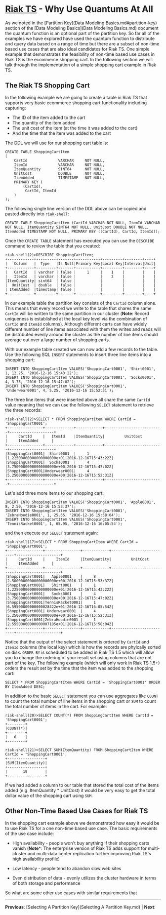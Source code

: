 # [Riak TS](README.md) - Why Use Quantums At All

As we noted in the [Partition Key](Data Modeling Basics.md#partition-key) section of the [Data Modeling Basics](Data Modeling Basics.md) document the quantum function is an optional part of the partition key. So far all of the examples we have explored have used the quantum function to distribute and query data based on a range of time but there are a subset of non-time based use cases that are also ideal candidates for Riak TS. One simple example that demonstrates the feasibility of non-time based use cases in Riak TS is the ecommerce shopping cart. In the following section we will talk through the implementation of a simple shopping cart example in Riak TS.


## The Riak TS Shopping Cart

In the following example we are going to create a table in Riak TS that supports very basic ecommerce shopping cart functionality including capturing:

* The ID of the item added to the cart
* The quantity of the item added
* The unit cost of the item (at the time it was added to the cart)
* And the time that the item was added to the cart

The DDL we will use for our shopping cart table is:

```
CREATE TABLE ShoppingCartItem 
(
	CartId				VARCHAR		NOT NULL,
	ItemId				VARCHAR		NOT NULL,
	ItemQuantity		SINT64		NOT NULL,
	UnitCost			DOUBLE		NOT NULL,
	ItemAdded			TIMESTAMP	NOT NULL,
	PRIMARY KEY (
		(CartId),
		 CartId, ItemId
	)		
);
```

The following single line version of the DDL above can be copied and pasted directly into ``` riak-shell ```:

```
CREATE TABLE ShoppingCartItem (CartId VARCHAR NOT NULL, ItemId VARCHAR NOT NULL, ItemQuantity SINT64 NOT NULL, UnitCost DOUBLE NOT NULL, ItemAdded TIMESTAMP NOT NULL, PRIMARY KEY ((CartId), CartId, ItemId));
```

Once the ``` CREATE TABLE ``` statement has executed you can use the ``` DESCRIBE ``` command to review the table that you created:

```
riak-shell(2)>DESCRIBE ShoppingCartItem;
+------------+---------+-------+-----------+---------+--------+----+
|   Column   |  Type   |Is Null|Primary Key|Local Key|Interval|Unit|
+------------+---------+-------+-----------+---------+--------+----+
|   CartId   | varchar | false |     1     |    1    |        |    |
|   ItemId   | varchar | false |           |    2    |        |    |
|ItemQuantity| sint64  | false |           |         |        |    |
|  UnitCost  | double  | false |           |         |        |    |
| ItemAdded  |timestamp| false |           |         |        |    |
+------------+---------+-------+-----------+---------+--------+----+
```

In our example table the partition key consists of the ``` CartId ``` column alone. This means that every record we write to the table that shares the same ``` CartId ``` will be written to the same partition in our cluster (**Note**: Record uniqueness is established at the local key level via the combination of ``` CartId ``` and ``` ItemId ``` columns). Although different carts can have widely different number of line items associated with them the writes and reads will be distributed evenly around the cluster as the number of line items should average out over a large number of shopping carts.

With our example table created we can now add a few records to the table. Use the following SQL ``` INSERT ``` statements to insert three line items into a shopping cart:

```
INSERT INTO ShoppingCartItem VALUES('ShoppingCart0001', 'Shirt0001', 1, 12.25, '2016-12-16 15:43:22');
INSERT INTO ShoppingCartItem VALUES('ShoppingCart0001', 'Socks0001', 4, 3.75, '2016-12-16 15:47:02');
INSERT INTO ShoppingCartItem VALUES('ShoppingCart0001', 'Underwear0001', 4, 5.25, '2016-12-16 15:52:31');
```

The three line items that were inserted above all share the same ``` CartId ``` value meaning that we can use the following ``` SELECT ``` statement to retrieve the three records:

```
riak-shell(2)>SELECT * FROM ShoppingCartItem WHERE CartId = 'ShoppingCart0001';
+----------------+-------------+------------+--------------------------+--------------------+
|     CartId     |   ItemId    |ItemQuantity|         UnitCost         |     ItemAdded      |
+----------------+-------------+------------+--------------------------+--------------------+
|ShoppingCart0001|  Shirt0001  |     1      |1.22500000000000000000e+01|2016-12-16T15:43:22Z|
|ShoppingCart0001|  Socks0001  |     4      |3.75000000000000000000e+00|2016-12-16T15:47:02Z|
|ShoppingCart0001|Underwear0001|     4      |5.25000000000000000000e+00|2016-12-16T15:52:31Z|
+----------------+-------------+------------+--------------------------+--------------------+
```

Let's add three more items to our shopping cart:

```
INSERT INTO ShoppingCartItem VALUES('ShoppingCart0001', 'Apple0001', 8, 2.50, '2016-12-16 15:53:37');
INSERT INTO ShoppingCartItem VALUES('ShoppingCart0001', 'ZebraHoodie0001', 1, 25.55, '2016-12-16 15:58:04');
INSERT INTO ShoppingCartItem VALUES('ShoppingCart0001', 'TennisRacket0001', 1, 65.95, '2016-12-16 16:05:54');
```

and then execute our ``` SELECT ``` statement again:

```
riak-shell(17)>SELECT * FROM ShoppingCartItem WHERE CartId = 'ShoppingCart0001';                                            
+----------------+----------------+------------+--------------------------+--------------------+
|     CartId     |     ItemId     |ItemQuantity|         UnitCost         |     ItemAdded      |
+----------------+----------------+------------+--------------------------+--------------------+
|ShoppingCart0001|   Apple0001    |     8      |2.50000000000000000000e+00|2016-12-16T15:53:37Z|
|ShoppingCart0001|   Shirt0001    |     1      |1.22500000000000000000e+01|2016-12-16T15:43:22Z|
|ShoppingCart0001|   Socks0001    |     4      |3.75000000000000000000e+00|2016-12-16T15:47:02Z|
|ShoppingCart0001|TennisRacket0001|     1      |6.59500000000000028422e+01|2016-12-16T16:05:54Z|
|ShoppingCart0001| Underwear0001  |     4      |5.25000000000000000000e+00|2016-12-16T15:52:31Z|
|ShoppingCart0001|ZebraHoodie0001 |     1      |2.55500000000000007105e+01|2016-12-16T15:58:04Z|
+----------------+----------------+------------+--------------------------+--------------------+
```

Notice that the output of the select statement is ordered by ``` CartId ``` and ``` ItemId ``` columns (the local key) which is how the records are phyically sorted on disk. ``` ORDER BY ``` is scheduled to be added in Riak TS 1.5 which will allow you to change the ordering of your result set using columns that are not part of the key. The following example (which will only work in Riak TS 1.5+) orders the result set by the time that the item was added to the shopping cart:

```
SELECT * FROM ShoppingCartItem WHERE CartId = 'ShoppingCart0001' ORDER BY ItemAdded DESC;
```

In addition to the basic ``` SELECT ``` statement you can use aggregates like ``` COUNT ``` to count the total number of line items in the shopping cart or ``` SUM ``` to count the total number of items in the cart. For example:

```
riak-shell(20)>SELECT COUNT(*) FROM ShoppingCartItem WHERE CartId = 'ShoppingCart0001';           
+--------+    
|COUNT(*)|
+--------+
|   6    |
+--------+

riak-shell(21)>SELECT SUM(ItemQuantity) FROM ShoppingCartItem WHERE CartId = 'ShoppingCart0001';  
+-----------------+
|SUM(ItemQuantity)|
+-----------------+
|       19        |
+-----------------+
```

If we had added a column to our table that stored the total cost of the items added (e.g. ItemQuantity * UnitCost) it would be very easy to get the total dollar value of the shopping cart using ``` SUM ```.


## Other Non-Time Based Use Cases for Riak TS

In the shopping cart example above we demonstrated how easy it would be to use Riak TS for a one non-time based use case. The basic requirements of the use case include:

* High availability - people won't buy anything if their shopping carts vanish (**Note***: The enterprise version of Riak TS adds support for multi-cluster and multi-data center replication further improving Riak TS's high availability profile)

* Low latency - people tend to abandon slow web sites

* Even distribution of data - evenly utilizes the cluster hardware in terms of both storage and performance

So what are some other use cases with similar requirements that

 

---

 **Previous**: [Selecting A Partition Key](Selecting A Partition Key.md) | **Next**: